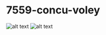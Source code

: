 # 7559-concu-voley

![alt text](https://k31.kn3.net/taringa/1/8/6/6/2/1/34/manzanaresy/672.gif)
![alt text](https://img.buzzfeed.com/buzzfeed-static/static/2014-07/18/8/enhanced/webdr04/anigif_enhanced-buzz-21129-1405685676-5.gif)
